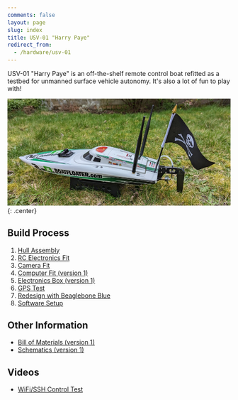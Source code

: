 ```yaml
---
comments: false
layout: page
slug: index
title: USV-01 "Harry Paye"
redirect_from:
  - /hardware/usv-01
---
```


USV-01 "Harry Paye" is an off-the-shelf remote control boat refitted as a testbed for unmanned surface vehicle autonomy. It's also a lot of fun to play with!

![USV-01](/img/projects/usv-01/splash.jpg){: .center}

## Build Process

1. [Hull Assembly](./usv-01-hull-assembly)
2. [RC Electronics Fit](./usv-01-rc-electronics-fit)
3. [Camera Fit](./usv-01-camera-fit)
4. [Computer Fit (version 1)](./usv-01-computer-fit-version-1)
5. [Electronics Box (version 1)](./usv-01-electronics-box-version-1)
6. [GPS Test](./usv-01-gps-test)
7. [Redesign with Beaglebone Blue](./usv-01-redesign-with-beaglebone-blue)
7. [Software Setup](./usv-01-software-setup)

## Other Information

* [Bill of Materials (version 1)](./usv-01-bill-of-materials-version-1)
* [Schematics (version 1)](./usv-01-schematics-version-1)

## Videos

* [WiFi/SSH Control Test](https://video.ianrenton.com/usv01/sshcontrol.mp4)
